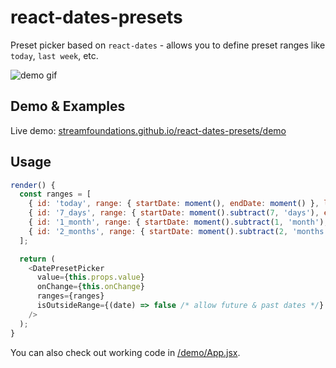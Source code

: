 # react-dates-presets

Preset picker based on `react-dates` - allows you to define preset ranges like `today`, `last week`, etc.

![demo gif](http://streamfoundations.github.io/react-dates-presets/demo/demo.gif)

## Demo & Examples

Live demo: [streamfoundations.github.io/react-dates-presets/demo](http://streamfoundations.github.io/react-dates-presets/demo/)

## Usage

```javascript
render() {
  const ranges = [
    { id: 'today', range: { startDate: moment(), endDate: moment() }, label: 'Today' },
    { id: '7_days', range: { startDate: moment().subtract(7, 'days'), endDate: moment() }, label: 'Last 7 days' },
    { id: '1_month', range: { startDate: moment().subtract(1, 'month'), endDate: moment() }, label: 'Last month' },
    { id: '2_months', range: { startDate: moment().subtract(2, 'months'), endDate: moment() }, label: 'Last 2 months' },
  ];

  return (
    <DatePresetPicker
      value={this.props.value}
      onChange={this.onChange}
      ranges={ranges}
      isOutsideRange={(date) => false /* allow future & past dates */}
    />
  );
}
```

You can also check out working code in [/demo/App.jsx](https://github.com/streamfoundations/react-dates-presets/blob/master/demo/App.jsx).
